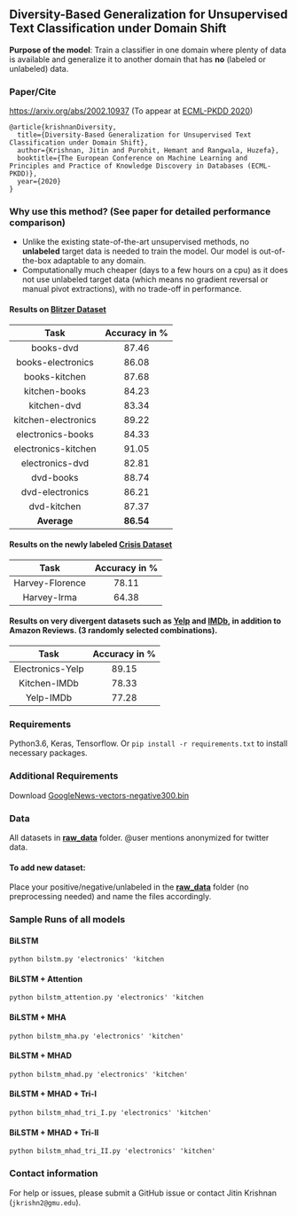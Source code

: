 ## Diversity-Based Generalization for Unsupervised Text Classification under Domain Shift

**Purpose of the model**: Train a classifier in one domain where plenty of data is available and generalize it to another domain that has **no** (labeled or unlabeled) data.

### Paper/Cite
https://arxiv.org/abs/2002.10937 (To appear at [ECML-PKDD 2020](https://ecmlpkdd2020.net))
```
@article{krishnanDiversity,
  title={Diversity-Based Generalization for Unsupervised Text Classification under Domain Shift},
  author={Krishnan, Jitin and Purohit, Hemant and Rangwala, Huzefa},
  booktitle={The European Conference on Machine Learning and Principles and Practice of Knowledge Discovery in Databases (ECML-PKDD)},
  year={2020}
}
```

### Why use this method? (See paper for detailed performance comparison)
- Unlike the existing state-of-the-art unsupervised methods, no **unlabeled** target data is needed to train the model. Our model is out-of-the-box adaptable to any domain. 
- Computationally much cheaper (days to a few hours on a cpu) as it does not use unlabeled target data (which means no gradient reversal or manual pivot extractions), with no trade-off in performance.

#### Results on [Blitzer Dataset](http://www.cs.jhu.edu/~mdredze/datasets/sentiment/)

| Task  | Accuracy in %  |
 :-: |  :-:
| books-dvd           | 87.46 |
| books-electronics   | 86.08 |
| books-kitchen       | 87.68 |
| kitchen-books       | 84.23 |
| kitchen-dvd         | 83.34 |
| kitchen-electronics | 89.22 |
| electronics-books   | 84.33 |
| electronics-kitchen | 91.05 |
| electronics-dvd     | 82.81 |
| dvd-books           | 88.74 |
| dvd-electronics     | 86.21 |
| dvd-kitchen         | 87.37 |
| **Average**		          | **86.54** |

#### Results on the newly labeled [Crisis Dataset](https://github.com/jitinkrishnan/Diversity-Based-Generalization/tree/master/raw_data)

| Task  | Accuracy in %  |
 :-: |  :-:
| Harvey-Florence     | 78.11 |
| Harvey-Irma         | 64.38 |

#### Results on very divergent datasets such as [Yelp](https://www.yelp.com/dataset/challenge) and [IMDb](https://ai.stanford.edu/~amaas/data/sentiment/), in addition to Amazon Reviews. (3 randomly selected combinations).

| Task  | Accuracy in %  |
 :-: |  :-:
| Electronics-Yelp  | 89.15 |
| Kitchen-IMDb      | 78.33 |
| Yelp-IMDb         | 77.28 |

### Requirements
Python3.6, Keras, Tensorflow.
Or ```pip install -r requirements.txt``` to install necessary packages.

### Additional Requirements
Download [GoogleNews-vectors-negative300.bin](https://code.google.com/archive/p/word2vec/)

### Data
All datasets in **[raw_data](https://github.com/jitinkrishnan/Diversity-Based-Generalization/tree/master/raw_data)** folder. @user mentions anonymized for twitter data.

#### To add new dataset:
Place your positive/negative/unlabeled in the **[raw_data](https://github.com/jitinkrishnan/Diversity-Based-Generalization/tree/master/raw_data)** folder (no preprocessing needed) and name the files accordingly.

### Sample Runs of all models
#### BiLSTM
```python bilstm.py 'electronics' 'kitchen```

#### BiLSTM + Attention
```python bilstm_attention.py 'electronics' 'kitchen```

#### BiLSTM + MHA
```python bilstm_mha.py 'electronics' 'kitchen'```

#### BiLSTM + MHAD
```python bilstm_mhad.py 'electronics' 'kitchen'```

#### BiLSTM + MHAD + Tri-I
```python bilstm_mhad_tri_I.py 'electronics' 'kitchen'```

#### BiLSTM + MHAD + Tri-II
```python bilstm_mhad_tri_II.py 'electronics' 'kitchen'```

### Contact information
For help or issues, please submit a GitHub issue or contact Jitin Krishnan (`jkrishn2@gmu.edu`).
